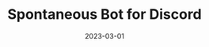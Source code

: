 ---
layout: project
title: Spontaneous Bot for Discord
date: 2023-03-01
description: >-
    A simple bot created for Discord that pins any messages receiving a certain amount of 'reactions.' Created using Javascript. 

github-link: https://github.com/Brenmull12/Spontaneous-Bot/
---